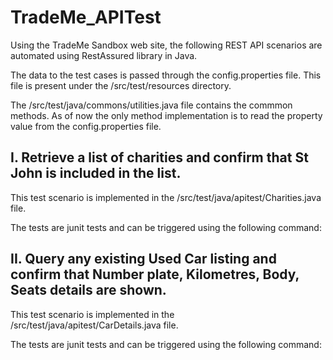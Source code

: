 # TradeMe_APITest
Using the TradeMe Sandbox web site, the following REST API scenarios are automated using RestAssured library in Java.  

The data to the test cases is passed through the config.properties file. This file is present under the /src/test/resources directory.

The /src/test/java/commons/utilities.java file contains the commmon methods. As of now the only method implementation is to read the property value from the config.properties file.


## I. Retrieve a list of charities and confirm that St John is included in the list.
This test scenario is implemented in the /src/test/java/apitest/Charities.java file. 

The tests are junit tests and can be triggered using the following command:


## II. Query any existing Used Car listing and confirm that Number plate, Kilometres, Body, Seats details are shown.
This test scenario is implemented in the /src/test/java/apitest/CarDetails.java file.

The tests are junit tests and can be triggered using the following command:

